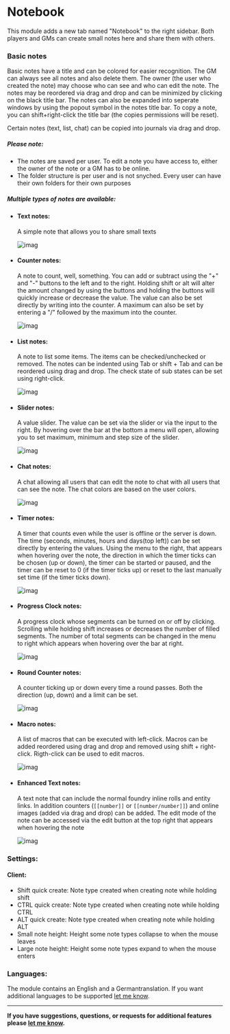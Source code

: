 # Notebook
This module adds a new tab named "Notebook" to the right sidebar. Both players and GMs can create small notes here and share them with others.

### Basic notes
Basic notes have a title and can be colored for easier recognition. The GM can always see all notes and also delete them. The owner (the user who created the note) may choose who can see and who can edit the note. The notes may be reordered via drag and drop and can be minimized by clicking on the black title bar. The notes can also be expanded into seperate windows by using the popout symbol in the notes title bar. To copy a note, you can shift+right-click the title bar (the copies permissions will be reset).

Certain notes (text, list, chat) can be copied into journals via drag and drop. 

##### Please note:
  - The notes are saved per user. To edit a note you have access to, either the owner of the note or a GM has to be online.
  - The folder structure is per user and is not snyched. Every user can have their own folders for their own purposes

##### Multiple types of notes are available:

- #### Text notes:
  A simple note that allows you to share small texts
  
  ![imag](https://i.imgur.com/EaVAY9F.jpg)
  
- #### Counter notes:
  A note to count, well, something. You can add or subtract using the "+" and "-" buttons to the left and to the right. Holding shift or alt will alter the amount changed by using the buttons and holding the buttons will quickly increase or decrease the value. The value can also be set directly by writing into the counter. A maximum can also be set by entering a "/" followed by the maximum into the counter.

  ![imag](https://imgur.com/Pml0wUJ.jpg)

- #### List notes:
  A note to list some items. The items can be checked/unchecked or removed. The notes can be indented using Tab or shift + Tab and can be reordered using drag and drop. The check state of sub states can be set using right-click.

  ![imag](https://imgur.com/OTUGCX5.jpg)

- #### Slider notes:
  A value slider. The value can be set via the slider or via the input to the right. By hovering over the bar at the bottom a menu will open, allowing you to set maximum, minimum and step size of the slider.

  ![imag](https://imgur.com/ZSiCMgD.jpg)

- #### Chat notes:
  A chat allowing all users that can edit the note to chat with all users that can see the note. The chat colors are based on the user colors.

  ![imag](https://imgur.com/buP7bHm.jpg)

- #### Timer notes:
  A timer that counts even while the user is offline or the server is down. The time (seconds, minutes, hours and days(top left)) can be set directly by entering the values. Using the menu to the right, that appears when hovering over the note, the direction in which the timer ticks can be chosen (up or down), the timer can be started or paused, and the timer can be reset to 0 (if the timer ticks up) or reset to the last manually set time (if the timer ticks down).

  ![imag](https://imgur.com/d37MP7u.jpg)

- #### Progress Clock notes:
  A progress clock whose segments can be turned on or off by clicking. Scrolling while holding shift increases or decreases the number of filled segments. The number of total segments can be changed in the menu to right which appears when hovering over the bar at right.

  ![imag](https://imgur.com/ySwE9fS.jpg)

- #### Round Counter notes:
  A counter ticking up or down every time a round passes. Both the direction (up, down) and a limit can be set.

  ![imag](https://imgur.com/LqNbmc6.jpg)

- #### Macro notes:
  A list of macros that can be executed with left-click. Macros can be added reordered using drag and drop and removed using shift + right-click. Rigth-click can be used to edit macros.

  ![imag](https://imgur.com/ZBhogBK.jpg)

- #### Enhanced Text notes:
  A text note that can include the normal foundry inline rolls and entity links. In addition counters (`[[number]]` or `[[number/number]]`) and online images (added via drag and drop) can be added. The edit mode of the note can be accessed via the edit button at the top right that appears when hovering the note

  ![imag](https://imgur.com/u4iJNSZ.jpg)

### Settings:

#### Client:
  - Shift quick create: Note type created when creating note while holding shift
  - CTRL quick create: Note type created when creating note while holding CTRL
  - ALT quick create: Note type created when creating note while holding ALT
  - Small note height: Height some note types collapse to when the mouse leaves
  - Large note height: Height some note types expand to when the mouse enters

### Languages:

The module contains an English and a Germantranslation. If you want additional languages to be supported [let me know](https://github.com/Saibot393/notebook/issues).

---

**If you have suggestions, questions, or requests for additional features please [let me know](https://github.com/Saibot393/notebook/issues).**

